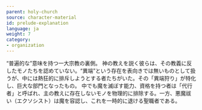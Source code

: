```yaml
---
parent: holy-church
source: character-material
id: prelude-explanation
language: ja
weight: 7
category:
- organization
---
```


“普遍的な”意味を持つ一大宗教の裏側。
神の教えを説く彼らは、その教義に反したモノたちを認めていない。“異端”という存在を表向きでは無いものとして扱うが、中には熱狂的に排斥しようとする者たちがいた。その「異端狩り」が特化し、巨大な部門となったもの。
中でも魔を滅ぼす能力、資格を持つ者は「代行者」と呼ばれ、主の教えに存在しないモノを物理的に排除する。一方、悪魔祓い（エクソシスト）は魔を容認し、これを一時的に退ける聖職者である。
